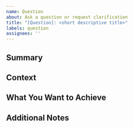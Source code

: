 ```yaml
---
name: Question
about: Ask a question or request clarification
title: "[Question]: <short descriptive title>"
labels: question
assignees: ''
---
```


## Summary

<!-- Briefly describe your question. -->

## Context

<!-- Provide background or context to help others understand your question. -->

## What You Want to Achieve

<!-- Describe what outcome or clarification you are looking for. -->

## Additional Notes

<!-- Optional: Any extra details, links, or references. -->
